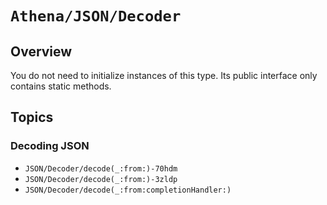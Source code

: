 # ``Athena/JSON/Decoder``

## Overview

You do not need to initialize instances of this type.
Its public interface only contains static methods.

## Topics

### Decoding JSON

- ``JSON/Decoder/decode(_:from:)-70hdm``
- ``JSON/Decoder/decode(_:from:)-3zldp``
- ``JSON/Decoder/decode(_:from:completionHandler:)``
